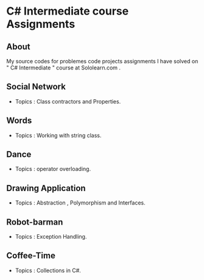 # C# Intermediate course Assignments 
## About
My source codes for problemes code projects assignments I have solved on " C# Intermediate " course at Sololearn.com .
## Social Network
  - Topics : Class contractors and Properties.
  
  ## Words
  - Topics : Working with string class.
  
  ## Dance
  - Topics : operator overloading.
  
  ## Drawing Application
  - Topics : Abstraction , Polymorphism and Interfaces.
  
  ## Robot-barman
  - Topics : Exception Handling.
  
  ## Coffee-Time
  - Topics : Collections in C#.
